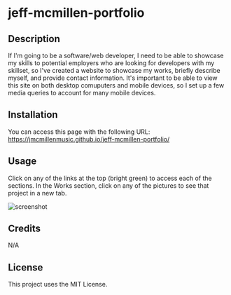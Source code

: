 # jeff-mcmillen-portfolio

## Description

If I'm going to be a software/web developer, I need to be able to showcase my skills to potential employers who are looking for developers with my skillset, so I've created a website to showcase my works, briefly describe myself, and provide contact information. It's important to be able to view this site on both desktop comuputers and mobile devices, so I set up a few media queries to account for many mobile devices.

## Installation

You can access this page with the following URL:
https://jmcmillenmusic.github.io/jeff-mcmillen-portfolio/

## Usage

Click on any of the links at the top (bright green) to access each of the sections. In the Works section, click on any of the pictures to see that project in a new tab.

![screenshot](/assets/images/screenshot.png)

## Credits

N/A

## License

This project uses the MIT License.